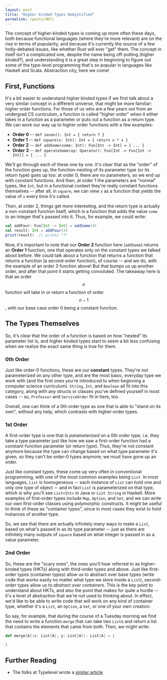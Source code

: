 ```yaml
---
layout: post
title: "Higher Kinded Types Demystified"
permalink: /posts/HKT/
---
```


The concept of higher-kinded types is coming up more often these days, both because functional languages (where they're more relevant) are on the rise in terms of popularity, and because it's currently the source of a few hotly-debated issues, like whether Rust will ever "get" them. The concept in itself isn't a complicated one, despite the name being off-putting (higher _kinded_?), and understanding it is a great step in beginning to figure out some of the type-level programming that's so popular in languages like Haskell and Scala. Abstraction city, here we come!

## First, Functions

It's a bit easier to understand higher kinded types if we first talk about a very similar concept in a different universe, that might be more familiar: higher order functions. For those of us who are a few years out from an undergrad CS curriculum, a function is called "higher order" when it either takes in a function as a parameter or puts out a function as a return type. We can work our way up to higher order functions with a few examples:

- **Order 0** -- `def seven(): Int = { return 7 }`
- **Order 1** -- `def square(x: Int): Int = { return x * x }`
- **Order 2** -- `def addSome(some: Int): Fun[Int -> Int] = { ... }`
- **Order 3** -- `def operateSome(op: Operator): Fun[Int -> Fun[Int -> Int]] = { ... }` 

We'll go through each of these one by one. It's clear that as the "order" of the function goes up, the function-nesting of its parameter type (or its return type) goes up too: at order 0, there are no parameters, so we end up with constant functions. And then, at order 1 the parameters are "normal" types, like `Int`, but in a functional context they're really constant functions themselves -- after all, in `square`, we can view `x` as a function that yields the value of `x` every time it's called.

Then, at order 2, things get more interesting, and the return type is actually a non-constant function itself, which is a function that adds the value `some` to an integer that's passed into it. Thus, for example, we could write:

```scala
val addFour: Fun[Int -> Int] = addSome(4)
val result: Int = addFour(3)
print(result)  // prints "7"
```

Now, it's important to note that our **Order 2** function here (`addSome`) returns an **Order 1** function, one that operates only on the constant types we talked about before. We could talk about a function that returns a function that returns a function (a second order function), of course -- and we do, with the example of an order 3 function above! But that bumps us up another order, and after that point it starts getting convoluted. The takeaway here is that an order $$n$$ function will take in or return a function of order $$n-1$$, with our base case order 0 being a constant function.

## The Types Themselves

So, it's clear that the order of a function is based on how "nested" its parameter list is, and higher kinded types start to seem a bit less confusing when we realize the exact same thing is true for them. 

### 0th Order

Just like order-0 functions, these are our **constant** types. They're not parameterized on any other type, and are the most basic, everyday type we work with (and the first ones you're introduced to when beginning a computer science curriculum). `String`, `Int`, and `Boolean` all fit into this category, along with any structs or classes you've defined yourself in most cases -- so, `Professor` and `ServiceOrder` fit in here, too. 

Overall, one can think of a 0th order type as one that is able to "stand on its own", without any help, which contrasts with higher-order types.

### 1st Order

A first-order type is one that is _parameterized_ on a 0th order type, i.e. they take a type parameter just like how we saw a first-order function had a constant-function parameter (or return type). Thus, they're not constant anymore because the type can change based on what type parameter it's given, so they can't be order-0 types anymore; we must have gone up an order.

Just like constant types, these come up very often in conventional programming, with one of the most common examples being `List`. In most languages, `List` is homogeneous -- each instance of `List` can hold one and only one type of object -- and in fact `List` is parameterized on that type, which is why you'll see `List<Int>` in Java or `List String` in Haskell. More examples of first-order types include `Map`, `Option`, and `Set`, and we can write our own first-order classes using polymorphic constructs. It might be useful to think of these as "container types", since in most cases they exist to hold instances of another type.

So, we see that there are actually infinitely many ways to make a `List`, based on what's passed in as its type parameter -- just as there are infinitely many outputs of `square` based on what integer is passed in as a value parameter.

### 2nd Order

So, these are the "scary ones", the ones you'll hear referred to as higher-kinded types (HKTs) along with third-order types and above. Just like first-order types (container types) allow us to abstract over base types (write code that works easily no matter what type we store inside a `List`), second-order types allow us to _abstract over containers_. This is the key point to understand about HKTs, and also the point that makes for quite a hurdle -- it's a level of abstraction that we're not used to thinking about. In effect, we'd like to be able to write code that will work on any kind of container type, whether it's a `List`, an `Option`, a `Set`, or one of your own creation. 

So say, for example, that during the course of a Tuesday morning we find the need to write a function `merge` that can take two `List`s and return a list that contains the elements that came from both. Then, we might write:

```scala
def merge[A](x: List[A], y: List[A]): List[A] = {

}
```

## Further Reading

- The folks at Typelevel wrote a [similar article](https://typelevel.org/blog/2016/08/21/hkts-moving-forward.html)



